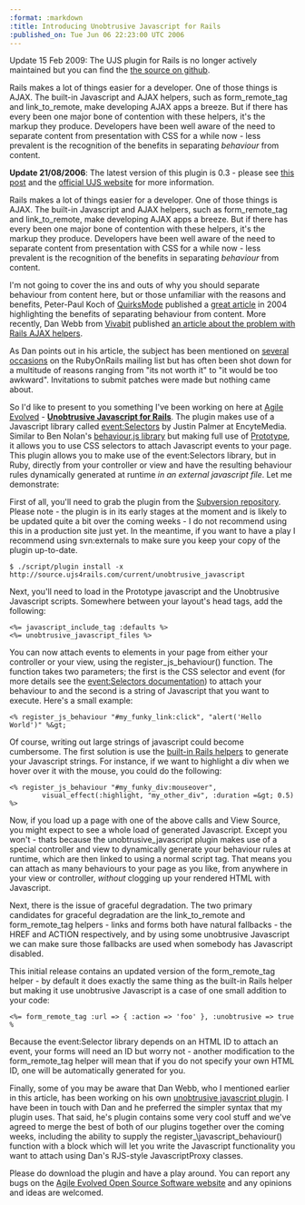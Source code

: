 ```yaml
--- 
:format: :markdown
:title: Introducing Unobtrusive Javascript for Rails
:published_on: Tue Jun 06 22:23:00 UTC 2006
---
```

<div class="notice">Update 15 Feb 2009: The UJS plugin for Rails is no longer actively maintained but you can find the <a href="http://github.com/lukeredpath/ujs4rails">the source on github</a>.</div>

Rails makes a lot of things easier for a developer. One of those things is AJAX. The built-in Javascript and AJAX helpers, such as form\_remote\_tag and link\_to\_remote, make developing AJAX apps a breeze. But if there has every been one major bone of contention with these helpers, it's the markup they produce. Developers have been well aware of the need to separate content from presentation with CSS for a while now - less prevalent is the recognition of the benefits in separating *behaviour* from content.

**Update 21/08/2006**: The latest version of this plugin is 0.3 - please see [this post](http://www.lukeredpath.co.uk/2006/8/21/ujs-rails-plugin-0-3-new-name-new-website) and the [official UJS website](http://www.ujs4rails.com) for more information.

Rails makes a lot of things easier for a developer. One of those things is AJAX. The built-in Javascript and AJAX helpers, such as form\_remote\_tag and link\_to\_remote, make developing AJAX apps a breeze. But if there has every been one major bone of contention with these helpers, it's the markup they produce. Developers have been well aware of the need to separate content from presentation with CSS for a while now - less prevalent is the recognition of the benefits in separating *behaviour* from content.

I'm not going to cover the ins and outs of why you should separate behaviour from content here, but or those unfamiliar with the reasons and benefits, Peter-Paul Koch of [QuirksMode](http://www.quirksmode.org)	published a [great article](http://www.digital-web.com/articles/separating_behavior_and_presentation/)	in 2004 highlighting the benefits of separating behaviour from content. More recently, Dan Webb from [Vivabit](http://www.vivabit.com) published [an article about the problem with Rails AJAX helpers](http://www.vivabit.com/bollocks/2006/02/09/rails-is-the-devil-in-your-client-side-shoulder).

As Dan points out in his article, the subject has been mentioned on [several](http://thread.gmane.org/gmane.comp.lang.ruby.rails/15668) [occasions](http://lists.rubyonrails.org/pipermail/rails-spinoffs/2005-June/000025.html) on the RubyOnRails mailing list but has often been shot down for a multitude of reasons ranging from "its not worth it" to "it would be too awkward". Invitations to submit patches were made but nothing came about.

So I'd like to present to you something I've been working on here at [Agile Evolved](http://www.agileevolved.com) - **[Unobtrusive Javascript for Rails](http://opensource.agileevolved.com/trac/wiki/UnobtrusiveJavascript)**. The plugin makes use of a Javascript library called [event:Selectors](http://encytemedia.com/event-selectors/) by Justin Palmer at EncyteMedia. Similar to Ben Nolan's [behaviour.js library](http://bennolan.com/behaviour/) but making full use of [Prototype](http://prototype.conio.net/), it allows you to use CSS selectors to attach Javascript events to your page. This plugin allows you to make use of the event:Selectors library, but in Ruby, directly from your controller or view and have the resulting behaviour rules dynamically generated at runtime *in an external javascript file*. Let me demonstrate:

First of all, you'll need to grab the plugin from the [Subversion repository](http://opensource.agileevolved.com/svn/root/rails_plugins/unobtrusive_javascript/trunk/). Please note - the plugin is in its early stages at the moment and is likely to be updated quite a bit over the coming weeks - I do not recommend using this in a production site just yet. In the meantime, if you want to have a play I recommend using svn:externals to make sure you keep your copy of the plugin up-to-date.

	$ ./script/plugin install -x http://source.ujs4rails.com/current/unobtrusive_javascript

Next, you'll need to load in the Prototype javascript and the Unobtrusive Javascript scripts. Somewhere between your layout's head tags, add the following:

	<%= javascript_include_tag :defaults %>
	<%= unobtrusive_javascript_files %>

You can now attach events to elements in your page from either your controller or your view, using the register\_js\_behaviour() function. The function takes two parameters; the first is the CSS selector and event (for more details see the [event:Selectors documentation](http://encytemedia.com/event-selectors/)) to attach your behaviour to and the second is a string of Javascript that you want to execute. Here's a small example:

	<% register_js_behaviour "#my_funky_link:click", "alert('Hello World')" %&gt;

Of course, writing out large strings of javascript could become cumbersome. The first solution is use the [built-in Rails helpers](http://api.rubyonrails.org/classes/ActionView/Helpers/PrototypeHelper/JavaScriptGenerator/GeneratorMethods.html) to generate your Javascript strings. For instance, if we want to highlight a div when we hover over it with the mouse, you could do the following:

	<% register_js_behaviour "#my_funky_div:mouseover",
            visual_effect(:highlight, "my_other_div", :duration =&gt; 0.5) %>

Now, if you load up a page with one of the above calls and View Source, you might expect to see a whole load of generated Javascript. Except you won't - thats because the unobtrusive_javascript plugin makes use of a special controller and view to dynamically generate your behaviour rules at runtime, which are then linked to using a normal script tag. That means you can attach as many behaviours to your page as you like, from anywhere in your view or controller, *without* clogging up your rendered HTML with Javascript.

Next, there is the issue of graceful degradation. The two primary candidates for graceful degradation are the link\_to\_remote and form\_remote\_tag helpers - links and forms both have natural fallbacks - the HREF and ACTION respectively, and by using some unobtrusive Javascript we can make sure those fallbacks are used when somebody has Javascript disabled.

This initial release contains an updated version of the form\_remote\_tag helper - by default it does exactly the same thing as the built-in Rails helper but making it use unobtrusive Javascript is a case of one small addition to your code:

	<%= form_remote_tag :url => { :action => 'foo' }, :unobtrusive => true %

Because the event:Selector library depends on an HTML ID to attach an event, your forms will need an ID but worry not - another modification to the form\_remote\_tag helper will mean that if you do not specify your own HTML ID, one will be automatically generated for you.

Finally, some of you may be aware that Dan Webb, who I mentioned earlier in this article, has been working on his own [unobtrusive javascript plugin](http://svn.vivabit.net/external/rubylibs/unobtrusive_javascript/). I have been in touch with Dan and he preferred the simpler syntax that my plugin uses. That said, he's plugin contains some very cool stuff and we've agreed to merge the best of both of our plugins together over the coming weeks, including the ability to supply the register_\javascript\_behaviour() function with a block which will let you write the Javascript functionality you want to attach using Dan's RJS-style JavascriptProxy classes.

Please do download the plugin and have a play around. You can report any bugs on the [Agile Evolved Open Source Software website](http://opensource.agileevolved.com) and any opinions and ideas are welcomed.